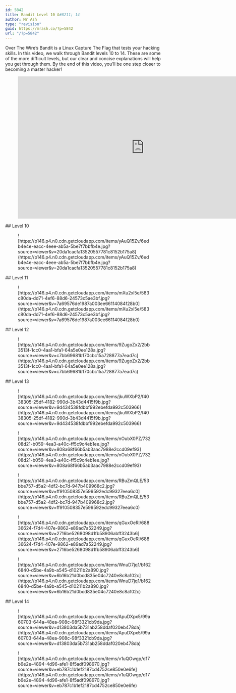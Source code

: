 ```yaml
---
id: 5842
title: Bandit Level 10 &#8211; 14
author: Mr Ash
type: "revision"
guid: https://mrash.co/?p=5842
url: "/?p=5842"
---
```


Over The Wire’s Bandit is a Linux Capture The Flag that tests your hacking skills. In this video, we walk through Bandit levels 10 to 14. These are some of the more difficult levels, but our clear and concise explanations will help you get through them. By the end of this video, you’ll be one step closer to becoming a master hacker!

<figure class="wp-block-embed is-type-video is-provider-youtube wp-block-embed-youtube wp-embed-aspect-16-9 wp-has-aspect-ratio"><div class="wp-block-embed__wrapper"><iframe allow="accelerometer; autoplay; clipboard-write; encrypted-media; gyroscope; picture-in-picture" allowfullscreen="" frameborder="0" height="450" loading="lazy" src="https://www.youtube.com/embed/3ZJTmWjEevM?feature=oembed" title="Bandit Level 10 - 14 Walkthrough OverTheWire | Capture The Flag Guide | Bandit Levels 10 to 14 OTW" width="800"></iframe></div></figure>## Level 10

<figure class="wp-block-image">![https://p146.p4.n0.cdn.getcloudapp.com/items/yAuQ15Zv/6edb4e4e-eacc-4eee-ab5a-5be7f7bbfb4e.jpg?source=viewer&v=20da1cacfa13520557781c8152b175a8](https://p146.p4.n0.cdn.getcloudapp.com/items/yAuQ15Zv/6edb4e4e-eacc-4eee-ab5a-5be7f7bbfb4e.jpg?source=viewer&v=20da1cacfa13520557781c8152b175a8)</figure>## Level 11

<figure class="wp-block-image">![https://p146.p4.n0.cdn.getcloudapp.com/items/mXu2xl5e/583c80da-dd71-4ef6-88d6-24573c5ae3bf.jpg?source=viewer&v=7a69576de1987a003ee66114084f28b0](https://p146.p4.n0.cdn.getcloudapp.com/items/mXu2xl5e/583c80da-dd71-4ef6-88d6-24573c5ae3bf.jpg?source=viewer&v=7a69576de1987a003ee66114084f28b0)</figure>## Level 12

<figure class="wp-block-image">![https://p146.p4.n0.cdn.getcloudapp.com/items/9ZugoZx2/2bb3513f-1cc0-4aa1-bfa1-64a5e0ee128a.jpg?source=viewer&v=c7bb69681b170cbc15a728877a7ead7c](https://p146.p4.n0.cdn.getcloudapp.com/items/9ZugoZx2/2bb3513f-1cc0-4aa1-bfa1-64a5e0ee128a.jpg?source=viewer&v=c7bb69681b170cbc15a728877a7ead7c)</figure>## Level 13

<figure class="wp-block-image">![https://p146.p4.n0.cdn.getcloudapp.com/items/jkuWXbP2/f4038305-25df-4182-990d-3b43d4415f9b.jpg?source=viewer&v=9d434538fdbbf992ebefda992c503966](https://p146.p4.n0.cdn.getcloudapp.com/items/jkuWXbP2/f4038305-25df-4182-990d-3b43d4415f9b.jpg?source=viewer&v=9d434538fdbbf992ebefda992c503966)</figure><figure class="wp-block-image">![https://p146.p4.n0.cdn.getcloudapp.com/items/nOubX0PZ/73208d21-b059-4ea3-a40c-ff5c9c4eb1ee.jpg?source=viewer&v=808a68f66b5ab3aac7988e2ccd09ef93](https://p146.p4.n0.cdn.getcloudapp.com/items/nOubX0PZ/73208d21-b059-4ea3-a40c-ff5c9c4eb1ee.jpg?source=viewer&v=808a68f66b5ab3aac7988e2ccd09ef93)</figure><figure class="wp-block-image">![https://p146.p4.n0.cdn.getcloudapp.com/items/RBuZmQLE/53bbe757-d5a2-4df2-bc7d-947b409968c2.jpg?source=viewer&v=ff910508357e599592edc99327eea6c0](https://p146.p4.n0.cdn.getcloudapp.com/items/RBuZmQLE/53bbe757-d5a2-4df2-bc7d-947b409968c2.jpg?source=viewer&v=ff910508357e599592edc99327eea6c0)</figure><figure class="wp-block-image">![https://p146.p4.n0.cdn.getcloudapp.com/items/qGuxOeRl/68836624-f7d4-407e-9862-e89ad7a52249.jpg?source=viewer&v=2716be5268098d1fb58906abff3243b6](https://p146.p4.n0.cdn.getcloudapp.com/items/qGuxOeRl/68836624-f7d4-407e-9862-e89ad7a52249.jpg?source=viewer&v=2716be5268098d1fb58906abff3243b6)</figure><figure class="wp-block-image">![https://p146.p4.n0.cdn.getcloudapp.com/items/WnuD7jq1/b1626840-d5be-4a9b-a545-d10211b2a890.jpg?source=viewer&v=6b16b21d0bcd835e04c7240e8c8a102c](https://p146.p4.n0.cdn.getcloudapp.com/items/WnuD7jq1/b1626840-d5be-4a9b-a545-d10211b2a890.jpg?source=viewer&v=6b16b21d0bcd835e04c7240e8c8a102c)</figure>## Level 14

<figure class="wp-block-image">![https://p146.p4.n0.cdn.getcloudapp.com/items/ApuDXpx5/99a60703-644a-48ea-908c-98f3321cb9da.jpg?source=viewer&v=d13803da5b731ab258ddaf020eb478da](https://p146.p4.n0.cdn.getcloudapp.com/items/ApuDXpx5/99a60703-644a-48ea-908c-98f3321cb9da.jpg?source=viewer&v=d13803da5b731ab258ddaf020eb478da)</figure><figure class="wp-block-image">![https://p146.p4.n0.cdn.getcloudapp.com/items/v1uQOwgp/d17b6e2e-4894-4d96-afe1-8f5adf098970.jpg?source=viewer&v=eb787c1b1ef2187cd4752ce850e0e6fe](https://p146.p4.n0.cdn.getcloudapp.com/items/v1uQOwgp/d17b6e2e-4894-4d96-afe1-8f5adf098970.jpg?source=viewer&v=eb787c1b1ef2187cd4752ce850e0e6fe)</figure>